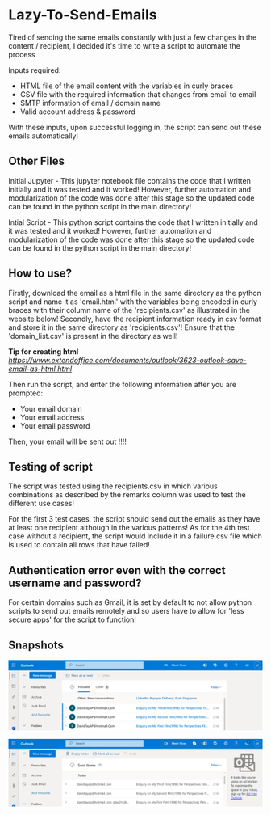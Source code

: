 # Lazy-To-Send-Emails

Tired of sending the same emails constantly with just a few changes in the content / recipient, I decided it's time to write a script to automate the process

Inputs required:

- HTML file of the email content with the variables in curly braces
- CSV file with the required information that changes from email to email
- SMTP information of email / domain name
- Valid account address & password

With these inputs, upon successful logging in, the script can send out these emails automatically!

## Other Files

Initial Jupyter - This jupyter notebook file contains the code that I written initially and it was tested and it worked! However, further automation and modularization of the code was done after this stage so the updated code can be found in the python script in the main directory!

Intial Script - This python script contains the code that I written initially and it was tested and it worked! However, further automation and modularization of the code was done after this stage so the updated code can be found in the python script in the main directory!

## How to use?

Firstly, download the email as a html file in the same directory as the python script and name it as 'email.html' with the variables being encoded in curly braces with their column name of the 'recipients.csv' as illustrated in the website below! Secondly, have the recipient information ready in csv format and store it in the same directory as 'recipients.csv'! Ensure that the 'domain_list.csv' is present in the directory as well!

**Tip for creating html**
_https://www.extendoffice.com/documents/outlook/3623-outlook-save-email-as-html.html_

Then run the script, and enter the following information after you are prompted:

- Your email domain
- Your email address
- Your email password

Then, your email will be sent out !!!!

## Testing of script

The script was tested using the recipients.csv in which various combinations as described by the remarks column was used to test the different use cases!

For the first 3 test cases, the script should send out the emails as they have at least one recipient although in the various patterns! As for the 4th test case without a recipient, the script would include it in a failure.csv file which is used to contain all rows that have failed!

## Authentication error even with the correct username and password?

For certain domains such as Gmail, it is set by default to not allow python scripts to send out emails remotely and so users have to allow for 'less secure apps' for the script to function!

## Snapshots

![Received Emails](/Snapshots/Received-Emails.PNG)

![Sent Emails](/Snapshots/Sent-Emails.PNG)
